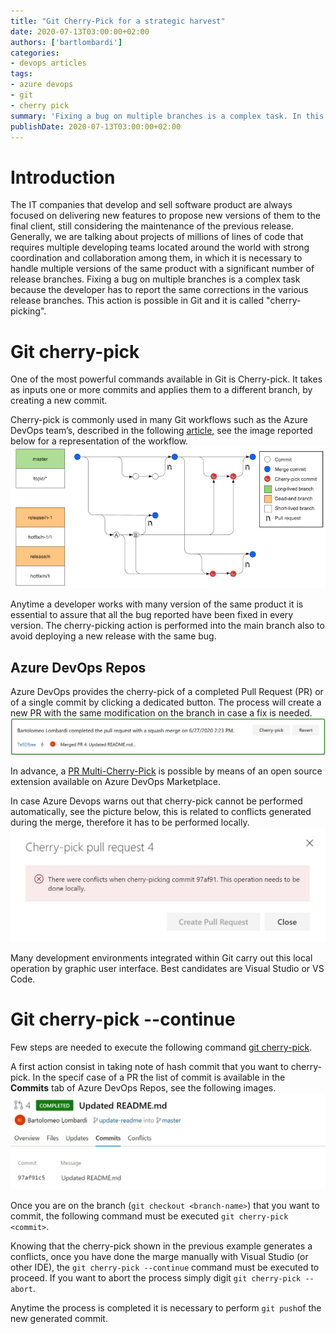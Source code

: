 ```yaml
---
title: "Git Cherry-Pick for a strategic harvest"
date: 2020-07-13T03:00:00+02:00
authors: ['bartlombardi']
categories:
- devops articles
tags:
- azure devops
- git
- cherry pick
summary: 'Fixing a bug on multiple branches is a complex task. In this article I will illustrate the Git cherry-pick command.'
publishDate: 2020-07-13T03:00:00+02:00
---
```


# Introduction

The IT companies that develop and sell software product are always focused on delivering new features to propose new versions of them to the final client, still considering the maintenance of the previous release.
Generally, we are talking about projects of millions of lines of code that requires multiple developing teams located around the world with strong coordination and collaboration among them, in which it is necessary to handle multiple versions of the same product with a significant number of release branches. Fixing a bug on multiple branches is a complex task because the developer has to report the same corrections in the various release branches. This action is possible in Git and it is called "cherry-picking".

# Git cherry-pick

One of the most powerful commands available in Git is Cherry-pick. It takes as inputs one or more commits and applies them to a different branch, by creating a new commit. 

Cherry-pick is commonly used in many Git workflows such as the Azure DevOps team’s, described in the following [article](https://devblogs.microsoft.com/devops/improving-azure-devops-cherry-picking/), see the image reported below for a representation of the workflow.
![Cherry-Pick: way of working](cherry-pick-workflow.jpg)

Anytime a developer works with many version of the same product it is essential to assure that all the bug reported have been fixed in every version. The cherry-picking action is performed into the main branch also to avoid deploying a new release with the same bug.

## Azure DevOps Repos

Azure DevOps provides the cherry-pick of a completed Pull Request (PR) or of a single commit by clicking a dedicated button. The process will create a new PR with the same modification on the branch in case a fix is needed. 
![Cherry-Pick Azure DevOps](azdo-cp.jpg)

In advance, a [PR Multi-Cherry-Pick](https://github.com/microsoft/azure-repos-pr-multi-cherry-pick) is possible by means of an open source extension available on Azure DevOps Marketplace.

In case Azure Devops warns out that cherry-pick cannot be performed automatically, see the picture below, this is related to conflicts generated during the merge, therefore it has to be performed locally. 
![Azure DevOps conflict errors](azdo-cp-error.jpg)

Many development environments integrated within Git carry out this local operation by graphic user interface. Best candidates are Visual Studio or VS Code.

# Git cherry-pick --continue

Few steps are needed to execute the following command [git cherry-pick](https://git-scm.com/docs/git-cherry-pick). 

A first action consist in taking note of hash commit that you want to cherry-pick. In the specif case of a PR the list of commit is available in the **Commits** tab of Azure DevOps Repos, see the following images.
![Commit table on Azure DevOps](azdo-commits-tab.jpg)

Once you are on the branch (```git checkout <branch-name>```) that you want to commit, the following command must be executed ```git cherry-pick <commit>```.

Knowing that the cherry-pick shown in the previous example generates a conflicts, once you have done the marge manually with Visual Studio (or other IDE), the ```git cherry-pick --continue``` command must be executed to proceed. If you want to abort the process simply digit ```git cherry-pick --abort```.

Anytime the process is completed it is necessary to perform ```git push```of the new generated commit.
